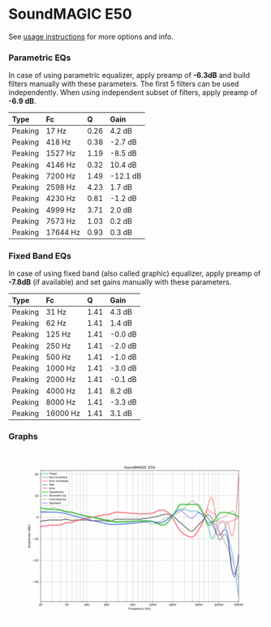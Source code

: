 # SoundMAGIC E50
See [usage instructions](https://github.com/jaakkopasanen/AutoEq#usage) for more options and info.

### Parametric EQs
In case of using parametric equalizer, apply preamp of **-6.3dB** and build filters manually
with these parameters. The first 5 filters can be used independently.
When using independent subset of filters, apply preamp of **-6.9 dB**.

| Type    | Fc       |    Q | Gain     |
|:--------|:---------|:-----|:---------|
| Peaking | 17 Hz    | 0.26 | 4.2 dB   |
| Peaking | 418 Hz   | 0.38 | -2.7 dB  |
| Peaking | 1527 Hz  | 1.19 | -8.5 dB  |
| Peaking | 4146 Hz  | 0.32 | 10.4 dB  |
| Peaking | 7200 Hz  | 1.49 | -12.1 dB |
| Peaking | 2598 Hz  | 4.23 | 1.7 dB   |
| Peaking | 4230 Hz  | 0.81 | -1.2 dB  |
| Peaking | 4999 Hz  | 3.71 | 2.0 dB   |
| Peaking | 7573 Hz  | 1.03 | 0.2 dB   |
| Peaking | 17644 Hz | 0.93 | 0.3 dB   |

### Fixed Band EQs
In case of using fixed band (also called graphic) equalizer, apply preamp of **-7.8dB**
(if available) and set gains manually with these parameters.

| Type    | Fc       |    Q | Gain    |
|:--------|:---------|:-----|:--------|
| Peaking | 31 Hz    | 1.41 | 4.3 dB  |
| Peaking | 62 Hz    | 1.41 | 1.4 dB  |
| Peaking | 125 Hz   | 1.41 | -0.0 dB |
| Peaking | 250 Hz   | 1.41 | -2.0 dB |
| Peaking | 500 Hz   | 1.41 | -1.0 dB |
| Peaking | 1000 Hz  | 1.41 | -3.0 dB |
| Peaking | 2000 Hz  | 1.41 | -0.1 dB |
| Peaking | 4000 Hz  | 1.41 | 8.2 dB  |
| Peaking | 8000 Hz  | 1.41 | -3.3 dB |
| Peaking | 16000 Hz | 1.41 | 3.1 dB  |

### Graphs
![](./SoundMAGIC%20E50.png)